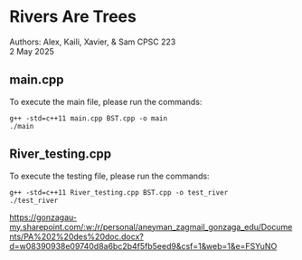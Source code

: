 # Rivers Are Trees

Authors: Alex, Kaili, Xavier, & Sam
CPSC 223  
2 May 2025  

## main.cpp
To execute the main file, please run the commands:
```
g++ -std=c++11 main.cpp BST.cpp -o main
./main
```

## River_testing.cpp
To execute the testing file, please run the commands:
```
g++ -std=c++11 River_testing.cpp BST.cpp -o test_river
./test_river
```


https://gonzagau-my.sharepoint.com/:w:/r/personal/aneyman_zagmail_gonzaga_edu/Documents/PA%202%20des%20doc.docx?d=w08390938e09740d8a6bc2b4f5fb5eed9&csf=1&web=1&e=FSYuNO
